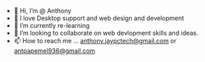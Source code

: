 - 👋 Hi, I’m @ Anthony
- 👀 I love Desktop support and web design and development  
- 🌱 I’m currently re-learning 
- 💞️ I’m looking to collaborate on web devlopment skills and ideas.
- 📫 How to reach me ... anthony.jaypctech@gmail.com or antpapemel936@gmail.com

<!---
Jaypctech/Jaypctech is a ✨ special ✨ repository because its `README.md` (this file) appears on your GitHub profile.
You can click the Preview link to take a look at your changes.
--->
